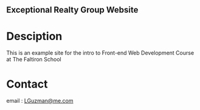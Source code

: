 Exceptional Realty Group Website
---

# Desciption

This is an example site for the intro to Front-end Web Development Course at The Faltiron School

# Contact

email : LGuzman@me.com
